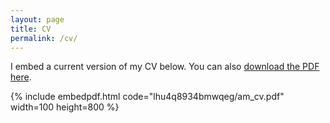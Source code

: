 ```yaml
---
layout: page
title: CV
permalink: /cv/
---
```


I embed a current version of my CV below. You can also [download the PDF here](https://www.dropbox.com/s/lhu4q8934bmwqeg/am_cv.pdf).

{% include embedpdf.html code="lhu4q8934bmwqeg/am_cv.pdf" width=100 height=800 %}

